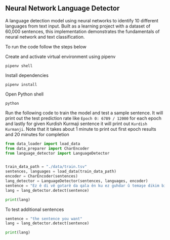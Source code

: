 ## Neural Network Language Detector

A language detection model using neural networks to identify 10 different languages from text input. Built as a learning project with a dataset of 60,000 sentences, this implementation demonstrates the fundamentals of neural network and text classification.

To run the code follow the steps below

Create and activate virtual environment using pipenv
```
pipenv shell 
```

Install dependencies
```
pipenv install
```

Open Python shell

```
python
```

Run the following code to train the model and test a sample sentence. It will print out the test prediction rate like `Epoch 0: 6789 / 12000` for each epoch and lastly for given Kurdish Kurmaji sentence it will print out `Kurdish Kurmanji`. Note that it takes about 1 minute to print out first epoch results and 20 minutes for completion

```py
from data_loader import load_data
from data_preparer import CharEncoder
from language_detector import LanguageDetector


train_data_path = "./data/train.tsv"
sentences, languages = load_data(train_data_path)
encoder = CharEncoder(sentences)
lang_detector = LanguageDetector(sentences, languages, encoder)
sentence = "Ez ê di vê gotarê da qala ên ku ez guhdar û temaşe dikim bikim."
lang = lang_detector.detect(sentence)

print(lang)

```

To test additional sentences

```py
sentence = "the sentence you want"
lang = lang_detector.detect(sentence)

print(lang)
```